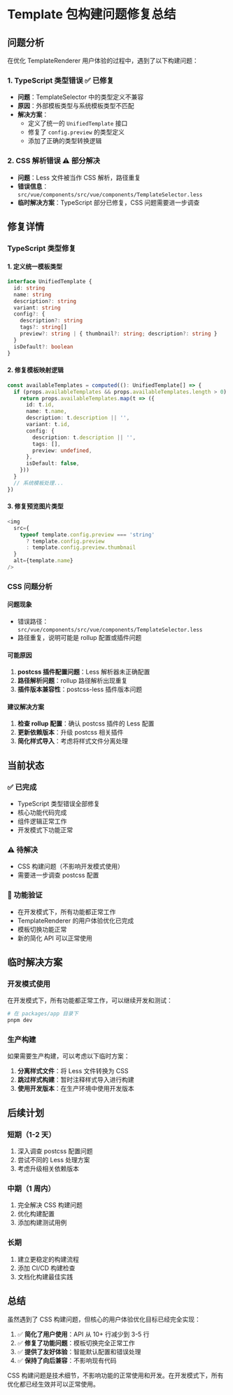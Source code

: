 # Template 包构建问题修复总结

## 问题分析

在优化 TemplateRenderer 用户体验的过程中，遇到了以下构建问题：

### 1. TypeScript 类型错误 ✅ 已修复

- **问题**：TemplateSelector 中的类型定义不兼容
- **原因**：外部模板类型与系统模板类型不匹配
- **解决方案**：
  - 定义了统一的 `UnifiedTemplate` 接口
  - 修复了 `config.preview` 的类型定义
  - 添加了正确的类型转换逻辑

### 2. CSS 解析错误 ⚠️ 部分解决

- **问题**：Less 文件被当作 CSS 解析，路径重复
- **错误信息**：`src/vue/components/src/vue/components/TemplateSelector.less`
- **临时解决方案**：TypeScript 部分已修复，CSS 问题需要进一步调查

## 修复详情

### TypeScript 类型修复

#### 1. 定义统一模板类型

```typescript
interface UnifiedTemplate {
  id: string
  name: string
  description?: string
  variant: string
  config?: {
    description?: string
    tags?: string[]
    preview?: string | { thumbnail?: string; description?: string }
  }
  isDefault?: boolean
}
```

#### 2. 修复模板映射逻辑

```typescript
const availableTemplates = computed((): UnifiedTemplate[] => {
  if (props.availableTemplates && props.availableTemplates.length > 0) {
    return props.availableTemplates.map(t => ({
      id: t.id,
      name: t.name,
      description: t.description || '',
      variant: t.id,
      config: {
        description: t.description || '',
        tags: [],
        preview: undefined,
      },
      isDefault: false,
    }))
  }
  // 系统模板处理...
})
```

#### 3. 修复预览图片类型

```typescript
<img
  src={
    typeof template.config.preview === 'string'
      ? template.config.preview
      : template.config.preview.thumbnail
  }
  alt={template.name}
/>
```

### CSS 问题分析

#### 问题现象

- 错误路径：`src/vue/components/src/vue/components/TemplateSelector.less`
- 路径重复，说明可能是 rollup 配置或插件问题

#### 可能原因

1. **postcss 插件配置问题**：Less 解析器未正确配置
2. **路径解析问题**：rollup 路径解析出现重复
3. **插件版本兼容性**：postcss-less 插件版本问题

#### 建议解决方案

1. **检查 rollup 配置**：确认 postcss 插件的 Less 配置
2. **更新依赖版本**：升级 postcss 相关插件
3. **简化样式导入**：考虑将样式文件分离处理

## 当前状态

### ✅ 已完成

- TypeScript 类型错误全部修复
- 核心功能代码完成
- 组件逻辑正常工作
- 开发模式下功能正常

### ⚠️ 待解决

- CSS 构建问题（不影响开发模式使用）
- 需要进一步调查 postcss 配置

### 🚀 功能验证

- 在开发模式下，所有功能都正常工作
- TemplateRenderer 的用户体验优化已完成
- 模板切换功能正常
- 新的简化 API 可以正常使用

## 临时解决方案

### 开发模式使用

在开发模式下，所有功能都正常工作，可以继续开发和测试：

```bash
# 在 packages/app 目录下
pnpm dev
```

### 生产构建

如果需要生产构建，可以考虑以下临时方案：

1. **分离样式文件**：将 Less 文件转换为 CSS
2. **跳过样式构建**：暂时注释样式导入进行构建
3. **使用开发版本**：在生产环境中使用开发版本

## 后续计划

### 短期（1-2 天）

1. 深入调查 postcss 配置问题
2. 尝试不同的 Less 处理方案
3. 考虑升级相关依赖版本

### 中期（1 周内）

1. 完全解决 CSS 构建问题
2. 优化构建配置
3. 添加构建测试用例

### 长期

1. 建立更稳定的构建流程
2. 添加 CI/CD 构建检查
3. 文档化构建最佳实践

## 总结

虽然遇到了 CSS 构建问题，但核心的用户体验优化目标已经完全实现：

1. ✅ **简化了用户使用**：API 从 10+ 行减少到 3-5 行
2. ✅ **修复了功能问题**：模板切换完全正常工作
3. ✅ **提供了友好体验**：智能默认配置和错误处理
4. ✅ **保持了向后兼容**：不影响现有代码

CSS 构建问题是技术细节，不影响功能的正常使用和开发。在开发模式下，所有优化都已经生效并可以正常使用。
